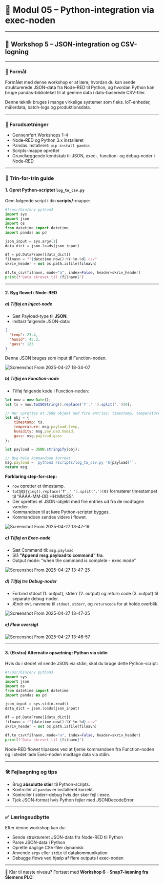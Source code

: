 # 🧹 Modul 05 – Python-integration via exec-noden

---

## 🌟 Workshop 5 – JSON-integration og CSV-logning

---

### 🌟 Formål

Formålet med denne workshop er at lære, hvordan du kan sende strukturerede JSON-data fra Node-RED til Python, og hvordan Python kan bruge pandas-biblioteket til at gemme data i dato-baserede CSV-filer.

Denne teknik bruges i mange virkelige systemer som f.eks. IoT-enheder, målerdata, batch-logs og produktionsdata.

---

### 🧰 Forudsætninger

- Gennemført Workshops 1–4
- Node-RED og Python 3.x installeret
- Pandas installeret: `pip install pandas`
- Scripts-mappe oprettet
- Grundlæggende kendskab til JSON, exec-, function- og debug-noder i Node-RED

---

### 📝 Trin-for-trin guide

#### 1. Opret Python-scriptet `log_to_csv.py`

Gem følgende script i din **scripts/**-mappe:

```python
#!/usr/bin/env python3
import sys
import json
import os
from datetime import datetime
import pandas as pd

json_input = sys.argv[1]
data_dict = json.loads(json_input)

df = pd.DataFrame([data_dict])
filnavn = f"{datetime.now():%Y-%m-%d}.csv"
skriv_header = not os.path.isfile(filnavn)

df.to_csv(filnavn, mode="a", index=False, header=skriv_header)
print(f"Data skrevet til {filnavn}")
```

---

#### 2. Byg flowet i Node-RED

##### a) Tilføj en Inject-node
- Sæt Payload-type til **JSON**.
- Indtast følgende JSON-data:

```json
{
  "temp": 23.4,
  "humid": 45.2,
  "gass": 123
}
```

Denne JSON bruges som input til Function-noden.

![Screenshot From 2025-04-27 18-34-07](https://github.com/user-attachments/assets/69e38646-2192-47e5-8329-7b53e2c2dc26)

##### b) Tilføj en Function-node
- Tilføj følgende kode i Function-noden:

```javascript
let now = new Date();
let ts = now.toISOString().replace('T',' ').split('.')[0];

// Her oprettes et JSON objekt med fire entries: timestamp, temperature, humidity, gass
let obj = {
    timestamp: ts,
    temperature: msg.payload.temp,
    humidity: msg.payload.humid,
    gass: msg.payload.gass
};

let payload = JSON.stringify(obj);

// Byg hele kommandoen korrekt
msg.payload = `python3 /scripts/log_to_csv.py '${payload}'`;
return msg;
```

**Forklaring step-for-step:**
- `now` opretter et timestamp.
- `toISOString().replace('T',' ').split('.')[0]` formaterer timestampet til "ÅÅÅÅ-MM-DD HH:MM:SS".
- Der oprettes et JSON-objekt med fire entries ud fra de modtagne værdier.
- Kommandoen til at køre Python-scriptet bygges.
- Kommandoen sendes videre i flowet.

![Screenshot From 2025-04-27 13-47-16](https://github.com/user-attachments/assets/e4612653-3792-4fc9-9848-cd31ba8ab5a9)

##### c) Tilføj en Exec-node
- Sæt Command til: `msg.payload`
- Slå **"Append msg.payload to command" fra**.
- Output mode: "when the command is complete - exec mode"
  
![Screenshot From 2025-04-27 13-47-25](https://github.com/user-attachments/assets/5fdd3bd5-a0a7-403e-9fdb-903b6dd7b8d8)

##### d) Tilføj tre Debug-noder
- Forbind stdout (1. output), stderr (2. output) og return code (3. output) til separate debug-noder.
- Ændr evt. navnene til `stdout`, `stderr`, og `returncode` for at holde overblik.

![Screenshot From 2025-04-27 13-47-25](https://github.com/user-attachments/assets/ab6e0630-8ffb-4674-bd32-2a3ab6768160)

##### e) Flow oversigt

![Screenshot From 2025-04-27 13-46-57](https://github.com/user-attachments/assets/bbf2b1bf-bc21-4877-bb42-857200e5b251)

---

#### 3. (Ekstra) Alternativ opsætning: Python via stdin

Hvis du i stedet vil sende JSON via stdin, skal du bruge dette Python-script:

```python
#!/usr/bin/env python3
import sys
import json
import os
from datetime import datetime
import pandas as pd

json_input = sys.stdin.read()
data_dict = json.loads(json_input)

df = pd.DataFrame([data_dict])
filnavn = f"{datetime.now():%Y-%m-%d}.csv"
skriv_header = not os.path.isfile(filnavn)

df.to_csv(filnavn, mode="a", index=False, header=skriv_header)
print(f"Data skrevet til {filnavn}")
```

Node-RED flowet tilpasses ved at fjerne kommandoen fra Function-noden og i stedet lade Exec-noden modtage data via stdin.

---

### 🛠️ Fejlsøgning og tips

- Brug **absolutte stier** til Python-scripts.
- Kontrollér at `pandas` er installeret korrekt.
- Kontrollér i stderr-debug hvis der sker fejl i exec.
- Tjek JSON-format hvis Python fejler med JSONDecodeError.

---

### ✅ Læringsudbytte

Efter denne workshop kan du:

- Sende struktureret JSON-data fra Node-RED til Python
- Parse JSON-data i Python
- Oprette daglige CSV-filer dynamisk
- Anvende `argv` eller `stdin` til datakommunikation
- Debugge flows ved hjælp af flere outputs i exec-noden

---

🔄 Klar til næste niveau? Fortsæt med **Workshop 6 – Snap7-læsning fra Siemens PLC**!
